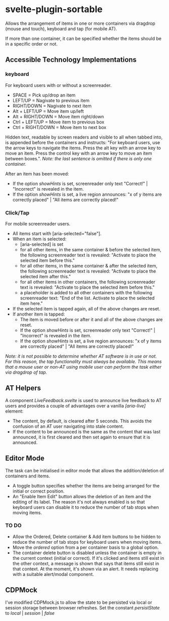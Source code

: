 # svelte-plugin-sortable

Allows the arrangement of items in one or more containers via dragdrop (mouse and touch), keyboard and tap (for mobile AT).

If more than one container, it can be specified whether the items should be in a specific order or not.

## Accessible Technology Implementations

### keyboard

For keyboard users with or without a screenreader.

-   SPACE = Pick up/drop an item
-   LEFT/UP = Nagivate to previous item
-   RIGHT/DOWN = Nagivate to next item
-   Alt + LEFT/UP = Move item up/left
-   Alt + RIGHT/DOWN = Move item right/down
-   Ctrl + LEFT/UP = Move item to previous box
-   Ctrl + RIGHT/DOWN = Move item to next box

Hidden text, readable by screen readers and visible to all when tabbed into, is appended before the containers and instructs: "For keyboard users, use the arrow keys to navigate the items. Press the alt key with an arrow key to move an item. Press the control key with an arrow key to move an item between boxes.". _Note: the last sentence is omitted if there is only one container._

After an item has been moved:

-   If the option _showHints_ is set, screenreader only text "Correct!" | "Incorrect" is revealed in the item.
-   If the option _showHints_ is set, a live region announces: "x of y items are correctly placed" | "All items are correctly placed!"

### Click/Tap

For mobile screenreader users.

-   All items start with [aria-selected="false"].
-   When an item is selected:
    -   [aria-selected] is set
    -   for all other items, in the same container & before the selected item, the following screenreader text is revealed: "Activate to place the selected item before this."
    -   for all other items, in the same container & after the selected item, the following screenreader text is revealed: "Activate to place the selected item after this."
    -   for all other items in other containers, the following screenreader text is revealed: "Activate to place the selected item before this."
    -   a placeholder is added to all other containers with the following screenreader text: "End of the list. Activate to place the selected item here."
-   If the selected item is tapped again, all of the above changes are reset.
-   If another item is tapped:
    -   The item is moved before or after it and all of the above changes are reset.
    -   If the option _showHints_ is set, screenreader only text "Correct!" | "Incorrect" is revealed in the item.
    -   If the option _showHints_ is set, a live region announces: "x of y items are correctly placed" | "All items are correctly placed!"

_Note: it is not possible to determine whether AT software is in use or not. For this reason, the tap functionality must always be available. This means that a mouse user or non-AT using mobile user can perform the task either via dragdrop of tap._

## AT Helpers

A component *LiveFeedback.svelte* is used to announce live feedback to AT users and provides a couple of advantages over a vanilla *[aria-live]* element:
-   The content, by default, is cleared after 5 seconds. This avoids the confusion of an AT user navigating into stale content.
-   If the content to be announced is the same as the content that was last announced, it is first cleared and then set again to ensure that it is announced.

## Editor Mode

The task can be initialised in editor mode that allows the addition/deletion of containers and items.

-   A toggle button specifies whether the items are being arranged for the initial or correct position.
-   An "Enable Item Edit" button allows the deletion of an item and the editing of its label. The reason it's not always enabled is so that keyboard users can disable it to reduce the number of tab stops when moving items.

### TO DO

-   Allow the Ordered, Delete container & Add item buttons to be hidden to reduce the number of tab stops for keyboard users when moving items.
-   Move the *ordered* option from a per container basis to a global option.
-   The container delete button is disabled unless the container is empty in the current context (initial or correct). If it's clicked and items still exist in the other context, a message is shown that says that items still exist in that context. At the moment, it's shown via an alert. It needs replacing with a suitable alert/modal component.

## CDPMock

I've modified CDPMock.js to allow the state to be persisted via local or session storage between browser refreshes.
Set the constant *persistState* to *local* | *session* | *false*